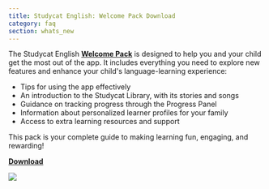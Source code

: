 ```yaml
---
title: Studycat English: Welcome Pack Download
category: faq
section: whats_new
---
```

The Studycat English **[Welcome Pack](https://res.cloudinary.com/dam8jh3m8/image/upload/v1731059311/docs/studycat-English-welcome-pack-en.pdf)** is designed to help you and your child get the most out of the app. It includes everything you need to explore new features and enhance your child's language-learning experience:

* Tips for using the app effectively
* An introduction to the Studycat Library, with its stories and songs
* Guidance on tracking progress through the Progress Panel
* Information about personalized learner profiles for your family
* Access to extra learning resources and support

This pack is your complete guide to making learning fun, engaging, and rewarding!

**[Download](https://res.cloudinary.com/dam8jh3m8/image/upload/v1731059311/docs/studycat-English-welcome-pack-en.pdf)**

![](https://help.studycat.com/hc/article_attachments/40379484098969)